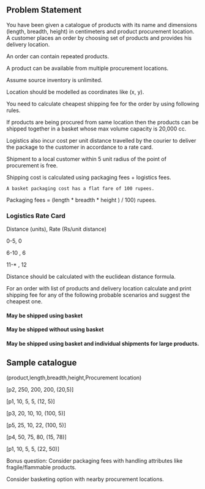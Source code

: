 ## Problem Statement
You have been given a catalogue of products with its name and dimensions (length, breadth, height) in centimeters and product procurement location. A customer places an order by choosing set of products and provides his delivery location. 


An order can contain repeated products.

A product can be available from multiple procurement locations. 

Assume source inventory is unlimited. 

Location should be modelled as coordinates like (x, y).


You need to calculate cheapest shipping fee for the order by using following rules. 

If products are being procured from same location then the products can be shipped together in a basket whose max volume capacity is 20,000 cc. 

Logistics also incur cost per unit distance travelled by the courier to deliver the package to the customer in accordance to a rate card. 

Shipment to a local customer within 5 unit radius of the point of procurement is free.

Shipping cost is calculated using packaging fees + logistics fees.

 	A basket packaging cost has a flat fare of 100 rupees. 

Packaging fees = (length * breadth * height ) / 100) rupees.

   

### Logistics Rate Card

Distance (units),  Rate (Rs/unit distance)

0-5,                   0
                
6-10  ,                6

11-*   ,               12


Distance should be calculated with the euclidean distance formula.

For an order with list of products and delivery location calculate and print shipping fee for any of the following probable scenarios and suggest the cheapest one.

#### May be shipped using basket

#### May be shipped without using basket

#### May be shipped using basket and individual shipments for large products.

## Sample catalogue

(product,length,breadth,height,Procurement location)

[p2,    250,    200,    200,      (20,5)]

[p1,    10,     5,      5,       (12, 5)]

[p3,    20,     10,     10,     (100, 5)]

[p5,    25,     10,     22,     (100, 5)]

[p4,    50,     75,     80,     (15, 78)]

[p1,    10,     5,      5,      (22, 50)]


Bonus question:
Consider packaging fees with handling attributes like fragile/flammable products.

Consider basketing option with nearby procurement locations.
